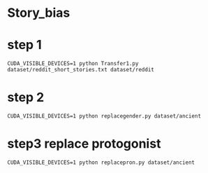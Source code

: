 # Story_bias

# step 1
```
CUDA_VISIBLE_DEVICES=1 python Transfer1.py dataset/reddit_short_stories.txt dataset/reddit
```
# step 2
```
CUDA_VISIBLE_DEVICES=1 python replacegender.py dataset/ancient
```
# step3 replace protogonist
```
CUDA_VISIBLE_DEVICES=1 python replacepron.py dataset/ancient
